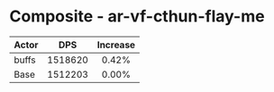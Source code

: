 # Composite - ar-vf-cthun-flay-me
| Actor | DPS | Increase |
|---|:---:|:---:|
|buffs|1518620|0.42%|
|Base|1512203|0.00%|
